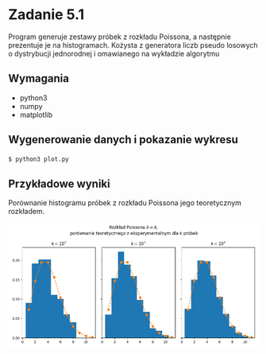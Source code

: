 # Zadanie 5.1

Program generuje zestawy próbek z rozkładu Poissona, a następnie prezentuje je na histogramach.
Kożysta z generatora liczb pseudo losowych o dystrybucji jednorodnej i omawianego na wykładzie algorytmu

## Wymagania
- python3
- numpy
- matplotlib

## Wygenerowanie danych i pokazanie wykresu

```bash
$ python3 plot.py
```

## Przykładowe wyniki
Porównanie histogramu próbek z rozkładu Poissona jego teoretycznym rozkładem.

![Przykładowe wyniki](./example.png?raw=true "Przykładowe wyniki")
